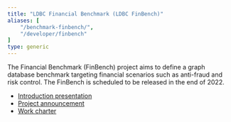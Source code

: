 ```yaml
---
title: "LDBC Financial Benchmark (LDBC FinBench)"
aliases: [
    "/benchmark-finbench/",
    "/developer/finbench"
]
type: generic
---
```


The Financial Benchmark (FinBench) project aims to define a graph database benchmark targeting financial scenarios such as anti-fraud and risk control. The FinBench is scheduled to be released in the end of 2022.

* [Introduction presentation](/benchmarks/finbench/ldbc-finbench-introduction.pdf)
* [Project announcement](/benchmarks/finbench/ldbc-finbench-announcement.pdf)
* [Work charter](/benchmarks/finbench/ldbc-finbench-work-charter.pdf)

